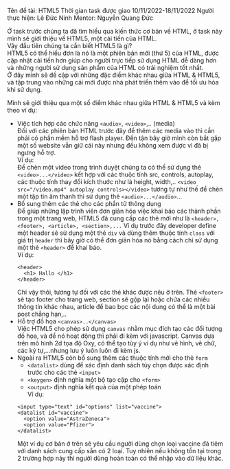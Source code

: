 Tên đề tài: HTML5
Thời gian task được giao 10/11/2022-18/11/2022
Người thực hiện: Lê Đức Ninh
Mentor: Nguyễn Quang Đức

Ở task trước chúng ta đã tìm hiểu qua kiến thức cơ bản về HTML, ở task này mình sẽ giới thiệu về HTML5, một cải tiến của HTML.  
Vậy đầu tiên chúng ta cần biết HTML5 là gì?  
HTML5 có thể hiểu đơn là nó là một phiên bản mới (thứ 5) của HTML, được cập nhật cải tiến hơn giúp cho người trực tiếp sử dụng HTML dễ dàng hơn và những người sử dụng sản phẩm của HTML có trải nghiệm tốt nhất.  
Ở đây mình sẽ đề cập với những đặc điểm khác nhau giữa HTML & HTML5, và tập trung vào những cái mới được nhà phát triển thêm vào để tối ưu hóa khi sử dụng.  

Mình sẽ giới thiệu qua một số điểm khác nhau giữa HTML & HTML5 và kèm theo ví dụ:  
- Việc tích hợp các chức năng `<audio>`, `<video>`,.. (media)  
  Đối với các phiên bản HTML trước đây để thêm các media vào thì cần phải có phần mềm hỗ trợ flash player. Đến tận bây giờ mình còn bắt gặp một số website vẫn giữ cái này nhưng đều không xem được vì đã bị ngưng hỗ trợ.  
Ví dụ:  
  Để chèn một video trong trình duyệt chúng ta có thể sử dụng thẻ `<video>...</video>` kết hợp với các thuộc tính src, controls, autoplay, các thuộc tính thay đổi kích thước như là height, width,..
  `<video src="/video.mp4" autoplay controls></video>` tương tự như thế để chèn một tập tin âm thanh thì sử dụng thẻ `<audio>...</audio>`...  
- Bổ sung thêm các thẻ cho các phần tử thông dụng  
  Để giúp những lập trình viên đơn giản hóa việc khai báo các thành phần trong một trang web, HTML5 đã cung cấp các thẻ mới như là  `<header>, <footer>, <article>, <section>,...` Ví dụ trước đây developer define một header sẽ sử dụng một thẻ `div` và dùng thêm thuộc tính `class` với giá trị  `header` thì bây giờ có thể đơn giản hóa nó bằng cách chỉ sử dụng một thẻ `<header>` để khai báo.  
  Ví dụ: 
  ```
  <header>
    <h1> Hallo </h1>
  </header>
  ```
  Chỉ vậy thôi, tương tự đối với các thẻ khác được nêu ở trên. Thẻ `<footer>` sẽ tạo footer cho trang web, section sẽ gộp lại hoặc chứa các nhiều thông tin khác nhau,  article để bao bọc các nội dung có thể là một bài post chẳng hạn,..
- Hỗ trợ đồ họa `<canvas>..</canvas>`  
  Việc HTML5 cho phép sử dụng `canvas` nhằm mục đích tạo các đối tượng đồ họa, và để nó hoạt động thì phải đi kèm với javascript. Canvas dựa trên mô hình 2d tọa độ Oxy, có thể tạo tùy ý ví dụ như vẽ hình, vẽ chữ, các ký tự,...nhưng lưu ý luôn luôn đi kèm js.
- Ngoài ra HTML5 còn bổ sung thêm các thuộc tính mới cho thẻ `form`  
  - `<datalist>` dùng để xác định danh sách tùy chọn được xác định trước cho các thẻ `<input>`  
  - `<keygen>` định nghĩa một bộ tạo cặp cho `<form>`  
  - `<output>` định nghĩa kết quả của một phép toán  
  Ví dụ: 
  ```
  <input type="text" id="options" list="vaccine">
  <datalist id="vaccine">
    <option value="AstraZeneca">
    <option value="Pfizer">
  </datalist>
  ```
  Một ví dụ cơ bản ở trên sẽ yêu cầu người dùng chọn loại vaccine đã tiêm với danh sách cung cấp sẵn có 2 loại. Tuy nhiên nếu không tồn tại trong 2 trường hợp này thì người dùng hoàn toàn có thể nhập vào dữ liệu khác.
  
  
  
  
  
  
  

